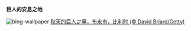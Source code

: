 
**巨人的安息之地**

![bing-wallpaper](https://www.bing.com/th?id=OHR.SemoisRiver_ZH-CN0801669014_1920x1080.jpg)
[秋天的巨人之墓，布永市，比利时 (© David Briard/Getty)](https://www.bing.com/search?q=%E6%AF%94%E5%88%A9%E6%97%B6%E5%B8%83%E6%B0%B8%E5%B8%82&amp;form=hpcapt&amp;mkt=zh-cn)
  